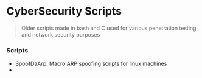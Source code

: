 # CyberSecurity Scripts
> Older scripts made in bash and C used for various penetration testing and network security purposes

### Scripts
- SpoofDaArp: Macro ARP spoofing scripts for linux machines
- 
